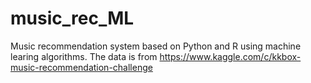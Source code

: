 # music_rec_ML
Music recommendation system based on Python and R using machine learing algorithms.
The data is from https://www.kaggle.com/c/kkbox-music-recommendation-challenge
